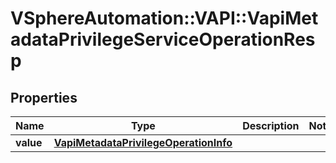 # VSphereAutomation::VAPI::VapiMetadataPrivilegeServiceOperationResp

## Properties
Name | Type | Description | Notes
------------ | ------------- | ------------- | -------------
**value** | [**VapiMetadataPrivilegeOperationInfo**](VapiMetadataPrivilegeOperationInfo.md) |  | 


